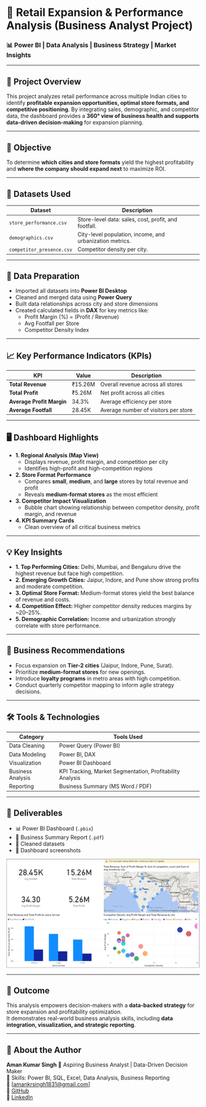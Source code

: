 # 🏬 Retail Expansion & Performance Analysis (Business Analyst Project)
### 📊 Power BI | Data Analysis | Business Strategy | Market Insights

---

## 🧭 Project Overview

This project analyzes retail performance across multiple Indian cities to identify **profitable expansion opportunities, optimal store formats, and competitive positioning**. By integrating sales, demographic, and competitor data, the dashboard provides a **360° view of business health and supports data-driven decision-making** for expansion planning.

---

## 🎯 Objective

To determine **which cities and store formats** yield the highest profitability and **where the company should expand next** to maximize ROI.

---

## 💾 Datasets Used
| Dataset                   | Description                                              |
| ------------------------- | -------------------------------------------------------- |
| `store_performance.csv`   | Store-level data: sales, cost, profit, and footfall.     |
| `demographics.csv`        | City-level population, income, and urbanization metrics. |
| `competitor_presence.csv` | Competitor density per city.                             |

---

## 🧩 Data Preparation

- Imported all datasets into **Power BI Desktop**
- Cleaned and merged data using **Power Query**
- Built data relationships across city and store dimensions
- Created calculated fields in **DAX** for key metrics like:
  - Profit Margin (%) = (Profit / Revenue)
  - Avg Footfall per Store
  - Competitor Density Index

---

## 📈 Key Performance Indicators (KPIs)
| KPI                       | Value   | Description                          |
| ------------------------- | ------- | ------------------------------------ |
| **Total Revenue**         | ₹15.26M | Overall revenue across all stores    |
| **Total Profit**          | ₹5.26M  | Net profit across all cities         |
| **Average Profit Margin** | 34.3%   | Average efficiency per store         |
| **Average Footfall**      | 28.45K  | Average number of visitors per store |

---

## 🖥️ Dashboard Highlights

- **1. Regional Analysis (Map View)**
  - Displays revenue, profit margin, and competition per city
  - Identifies high-profit and high-competition regions
- **2. Store Format Performance**
  - Compares **small**, **medium**, and **large** stores by total revenue and profit
  - Reveals **medium-format stores** as the most efficient
- **3. Competitor Impact Visualization**
  - Bubble chart showing relationship between competitor density, profit margin, and revenue
- **4. KPI Summary Cards**
  - Clean overview of all critical business metrics
 
---

## 💡 Key Insights

- **1. Top Performing Cities:** Delhi, Mumbai, and Bengaluru drive the highest revenue but face high competition.
- **2. Emerging Growth Cities:** Jaipur, Indore, and Pune show strong profits and moderate competition.
- **3. Optimal Store Format:** Medium-format stores yield the best balance of revenue and costs.
- **4. Competition Effect:** Higher competitor density reduces margins by ~20–25%.
- **5. Demographic Correlation:** Income and urbanization strongly correlate with store performance.
 
---

## 🧠 Business Recommendations

- Focus expansion on **Tier-2 cities** (Jaipur, Indore, Pune, Surat).
- Prioritize **medium-format stores** for new openings.
- Introduce **loyalty programs** in metro areas with high competition.
- Conduct quarterly competitor mapping to inform agile strategy decisions.

---

## 🛠️ Tools & Technologies

| Category          | Tools Used                                                |
| ----------------- | --------------------------------------------------------- |
| Data Cleaning     | Power Query (Power BI)                                    |
| Data Modeling     | Power BI, DAX                                             |
| Visualization     | Power BI Dashboard                                        |
| Business Analysis | KPI Tracking, Market Segmentation, Profitability Analysis |
| Reporting         | Business Summary (MS Word / PDF)                          |

---

## 🧾 Deliverables

- 📊 Power BI Dashboard (`.pbix`)
- 📝 Business Summary Report (`.pdf`)
- 📁 Cleaned datasets
- 📸 Dashboard screenshots

![RetailAnalysisDashboard](./PowerBI%20Dashboard/RetailAnalysisDashboard.jpeg)

---

## 🚀 Outcome

This analysis empowers decision-makers with a **data-backed strategy** for store expansion and profitability optimization.    
It demonstrates real-world business analysis skills, including **data integration, visualization, and strategic reporting**.

---

## 👤 About the Author

**Aman Kumar Singh**
📍 Aspiring Business Analyst | Data-Driven Decision Maker    
💼 Skills: Power BI, SQL, Excel, Data Analysis, Business Reporting    
📧 [amankrsingh1831@gmail.com]    
🔗 [GitHub](./https://github.com/BhishmaDevarath)    
👤 [LinkedIn](./https://www.linkedin.com/in/aman-kumar-singh-3a3305387)
